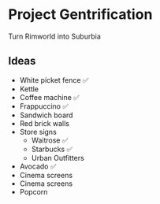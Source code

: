 # Project Gentrification

Turn Rimworld into Suburbia

## Ideas

- White picket fence ✅
- Kettle
- Coffee machine ✅
- Frappuccino ✅
- Sandwich board
- Red brick walls
- Store signs
    - Waitrose ✅
    - Starbucks ✅
    - Urban Outfitters
- Avocado ✅
- Cinema screens
- Cinema screens
- Popcorn
